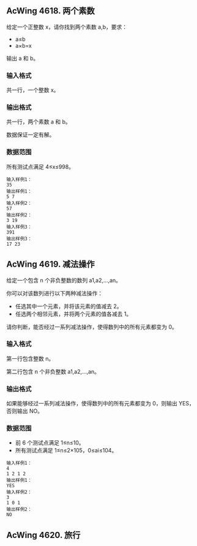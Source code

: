 ## AcWing 4618. 两个素数
给定一个正整数 x，请你找到两个素数 a,b，要求：
- a≤b
- a×b=x

输出 a 和 b。

### 输入格式
共一行，一个整数 x。

### 输出格式
共一行，两个素数 a 和 b。

数据保证一定有解。

### 数据范围
所有测试点满足 4≤x≤998。
```
输入样例1：
35
输出样例1：
5 7
输入样例2：
57
输出样例2：
3 19
输入样例3：
391
输出样例3：
17 23
```

## AcWing 4619. 减法操作
给定一个包含 n 个非负整数的数列 a1,a2,…,an。

你可以对该数列进行以下两种减法操作：
- 任选其中一个元素，并将该元素的值减去 2。
- 任选两个相邻元素，并将两个元素的值各减去 1。

请你判断，能否经过一系列减法操作，使得数列中的所有元素都变为 0。

### 输入格式
第一行包含整数 n。

第二行包含 n 个非负整数 a1,a2,…,an。

### 输出格式
如果能够经过一系列减法操作，使得数列中的所有元素都变为 0，则输出 YES，否则输出 NO。

### 数据范围
- 前 6 个测试点满足 1≤n≤10。
- 所有测试点满足 1≤n≤2×105，0≤ai≤104。

```
输入样例1：
4
1 2 1 2
输出样例1：
YES
输入样例2：
3
1 0 1
输出样例2：
NO
```

## AcWing 4620. 旅行
